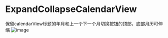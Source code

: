 # ExpandCollapseCalendarView

保留calendarView标题的年月和上一个下一个月切换按钮的顶部，底部月历可伸缩
![image](https://github.com/joelan/ExpandCollapseCalendarView/raw/master/screenshoot/display_68-332.gif)
